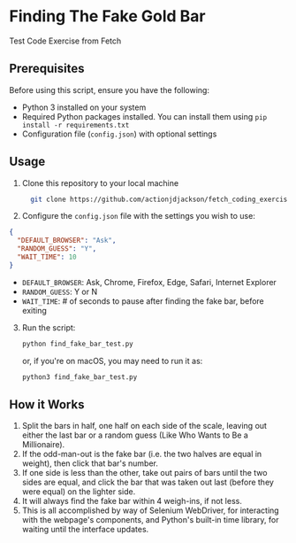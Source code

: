 # Finding The Fake Gold Bar

Test Code Exercise from Fetch

## Prerequisites

Before using this script, ensure you have the following:

- Python 3 installed on your system
- Required Python packages installed. You can install them using `pip install -r requirements.txt`
- Configuration file (`config.json`) with optional settings

## Usage

1. Clone this repository to your local machine
    ```bash
      git clone https://github.com/actionjdjackson/fetch_coding_exercise
    ```
2. Configure the `config.json` file with the settings you wish to use:
  ```json
  {
    "DEFAULT_BROWSER": "Ask",
    "RANDOM_GUESS": "Y",
    "WAIT_TIME": 10
  }
  ```
  - `DEFAULT_BROWSER`: Ask, Chrome, Firefox, Edge, Safari, Internet Explorer
  - `RANDOM_GUESS`: Y or N
  - `WAIT_TIME`: # of seconds to pause after finding the fake bar, before exiting

3. Run the script:
    ```bash
    python find_fake_bar_test.py
    ```
    or, if you're on macOS, you may need to run it as:
    ```zsh
    python3 find_fake_bar_test.py
    ```
## How it Works

1. Split the bars in half, one half on each side of the scale, leaving out
    either the last bar or a random guess (Like Who Wants to Be a Millionaire).
2. If the odd-man-out is the fake bar (i.e. the two halves are equal in weight),
    then click that bar's number.
3. If one side is less than the other, take out pairs of bars until the two
    sides are equal, and click the bar that was taken out last (before they were
    equal) on the lighter side.
4. It will always find the fake bar within 4 weigh-ins, if not less.
5. This is all accomplished by way of Selenium WebDriver, for interacting with
    the webpage's components, and Python's built-in time library, for waiting
    until the interface updates.
